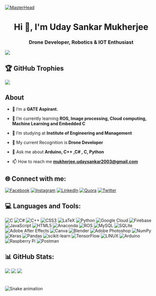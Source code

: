 
[![MasterHead](https://www.iosb.fraunhofer.de/en/business-units/automation-digitalization/aiot-ai-machine-learning-digital-twin-interview/jcr:content/stage/stageParsys/stage_slide/image.img.jpg/1656428748242/AIoT-wip-lq-00734-col.jpg)](https://udaysmukherjee.io)
<h1 align="center">Hi 👋, I'm Uday Sankar Mukherjee</h1>
<h3 align="center">Drone Developer, Robotics & IOT Enthusiast</h3>


[![](https://visitcount.itsvg.in/api?id=UdaySMukherjee&icon=0&color=0)](https://visitcount.itsvg.in)

## 🏆 GitHub Trophies
![](https://github-profile-trophy.vercel.app/?username=UdaySMukherjee&theme=radical&no-frame=false&no-bg=false&margin-w=4)


## About
- 🔭 I’m a **GATE Aspirant.**

- 🌱 I’m currently learning **ROS, Image processing, Cloud computing, Machine Learning and Embedded C**

- 🏫 I’m studying at **Institute of Engineering and Management**

- 🤝 My current Recognition is **Drone Developer**

- 💬 Ask me about **Arduino, C++ ,C# , C, Python**

- 📫 How to reach me **mukherjee.udaysankar2003@gmail.com**


## 🌐 Connect with me:
[![Facebook](https://img.shields.io/badge/Facebook-%231877F2.svg?logo=Facebook&logoColor=white)](https://www.facebook.com/udaysankar.mukherjee.319/) [![Instagram](https://img.shields.io/badge/Instagram-%23E4405F.svg?logo=Instagram&logoColor=white)](https://www.instagram.com/shadow.senpai.1108/) [![LinkedIn](https://img.shields.io/badge/LinkedIn-%230077B5.svg?logo=linkedin&logoColor=white)](https://www.linkedin.com/in/usm003/) [![Quora](https://img.shields.io/badge/Quora-%23B92B27.svg?logo=Quora&logoColor=white)](https://www.quora.com/profile/Uday-Sankar-Mukherjee-2) [![Twitter](https://img.shields.io/badge/Twitter-%231DA1F2.svg?logo=Twitter&logoColor=white)](https://twitter.com/F2Uday)


## 💻 Languages and Tools:
![C](https://img.shields.io/badge/c-%2300599C.svg?style=for-the-badge&logo=c&logoColor=white) ![C#](https://img.shields.io/badge/c%23-%23239120.svg?style=for-the-badge&logo=c-sharp&logoColor=white) ![C++](https://img.shields.io/badge/c++-%2300599C.svg?style=for-the-badge&logo=c%2B%2B&logoColor=white) ![CSS3](https://img.shields.io/badge/css3-%231572B6.svg?style=for-the-badge&logo=css3&logoColor=white) ![LaTeX](https://img.shields.io/badge/latex-%23008080.svg?style=for-the-badge&logo=latex&logoColor=white) ![Python](https://img.shields.io/badge/python-3670A0?style=for-the-badge&logo=python&logoColor=ffdd54) ![Google Cloud](https://img.shields.io/badge/Google%20Cloud-%234285F4.svg?style=for-the-badge&logo=google-cloud&logoColor=white) ![Firebase](https://img.shields.io/badge/firebase-%23039BE5.svg?style=for-the-badge&logo=firebase) ![JavaScript](https://img.shields.io/badge/javascript-%23323330.svg?style=for-the-badge&logo=javascript&logoColor=%23F7DF1E) ![HTML5](https://img.shields.io/badge/html5-%23E34F26.svg?style=for-the-badge&logo=html5&logoColor=white) ![Anaconda](https://img.shields.io/badge/Anaconda-%2344A833.svg?style=for-the-badge&logo=anaconda&logoColor=white) ![ROS](https://img.shields.io/badge/ros-%230A0FF9.svg?style=for-the-badge&logo=ros&logoColor=white) ![MySQL](https://img.shields.io/badge/mysql-%2300f.svg?style=for-the-badge&logo=mysql&logoColor=white) ![SQLite](https://img.shields.io/badge/sqlite-%2307405e.svg?style=for-the-badge&logo=sqlite&logoColor=white) ![Adobe After Effects](https://img.shields.io/badge/Adobe%20After%20Effects-9999FF.svg?style=for-the-badge&logo=Adobe%20After%20Effects&logoColor=white) ![Canva](https://img.shields.io/badge/Canva-%2300C4CC.svg?style=for-the-badge&logo=Canva&logoColor=white) ![Blender](https://img.shields.io/badge/blender-%23F5792A.svg?style=for-the-badge&logo=blender&logoColor=white) ![Adobe Photoshop](https://img.shields.io/badge/adobephotoshop-%2331A8FF.svg?style=for-the-badge&logo=adobephotoshop&logoColor=white) ![NumPy](https://img.shields.io/badge/numpy-%23013243.svg?style=for-the-badge&logo=numpy&logoColor=white) ![Keras](https://img.shields.io/badge/Keras-%23D00000.svg?style=for-the-badge&logo=Keras&logoColor=white) ![Pandas](https://img.shields.io/badge/pandas-%23150458.svg?style=for-the-badge&logo=pandas&logoColor=white) ![scikit-learn](https://img.shields.io/badge/scikit--learn-%23F7931E.svg?style=for-the-badge&logo=scikit-learn&logoColor=white) ![TensorFlow](https://img.shields.io/badge/TensorFlow-%23FF6F00.svg?style=for-the-badge&logo=TensorFlow&logoColor=white) ![LINUX](https://img.shields.io/badge/Linux-FCC624?style=for-the-badge&logo=linux&logoColor=black) ![Arduino](https://img.shields.io/badge/-Arduino-00979D?style=for-the-badge&logo=Arduino&logoColor=white) ![Raspberry Pi](https://img.shields.io/badge/-RaspberryPi-C51A4A?style=for-the-badge&logo=Raspberry-Pi) ![Postman](https://img.shields.io/badge/Postman-FF6C37?style=for-the-badge&logo=postman&logoColor=white)


## 📊 GitHub Stats:
![](https://github-readme-stats.vercel.app/api?username=UdaySMukherjee&theme=radical&hide_border=false&include_all_commits=true&count_private=true)
![](https://github-readme-stats.vercel.app/api/top-langs/?username=UdaySMukherjee&theme=radical&hide_border=false&include_all_commits=true&count_private=true&layout=compact)
![](https://github-readme-streak-stats.herokuapp.com/?user=UdaySMukherjee&theme=radical&hide_border=false)


###

<br clear="both">

<img src="https://raw.githubusercontent.com/maurodesouza/maurodesouza/output/snake.svg" alt="Snake animation" />

###
